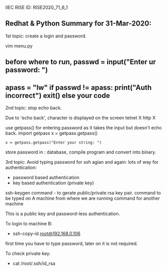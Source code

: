 IIEC RISE ID: RISE2020_71_6_1
## Redhat & Python Summary for 31-Mar-2020:
1st topic:  create a login and password.

vim menu.py

before where to run,
passwd = input("Enter ur password: ")
---------------------------------
apass = "lw"
if passwd != apass:
    print("Auth incorrect")
    exit()
else
    your code
---------------------------------
2nd topic: stop echo back.

Due to 'echo back', character is displayed on the screen
telnet	X
http	X

use getpass() for entering password as it takes the input but doesn't echo back.
import getpass
	x = getpass.getpass()

	x = getpass.getpass("Enter your string: ")

store password in : database,
compile program and convert into binary.

3rd topic: Avoid typing password for ssh agian and again:
lots of way for authentication:
- password based authentication
- key based authentication (private key)

ssh-keygen command -  to gerate public/private rsa key pair.
command to be typed on A machine from where we are running command for another machine

This is a public key and password-less authentication.

To login to machine B:
- ssh-copy-id root@192.168.0.106

first time you have to type password, later on it is not required.

To check private key:
- cat /root/.ssh/id_rsa
